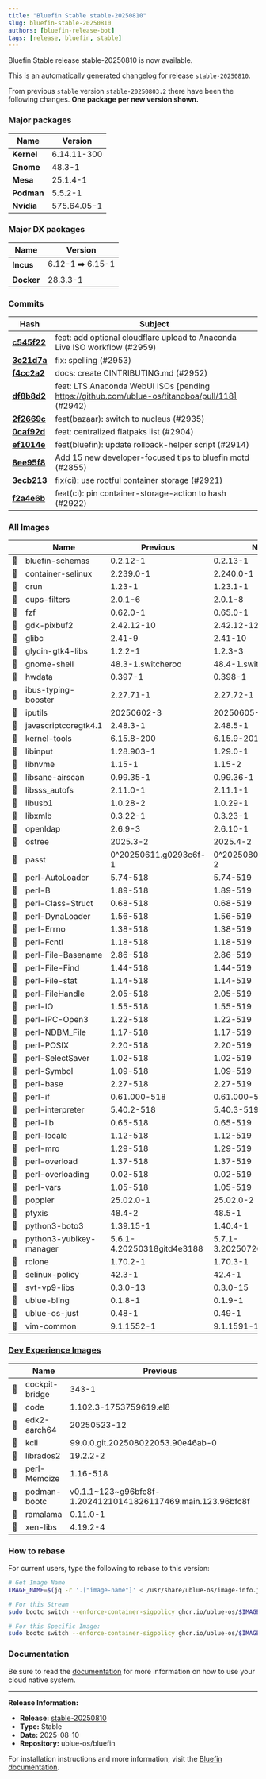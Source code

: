 ```yaml
---
title: "Bluefin Stable stable-20250810"
slug: bluefin-stable-20250810
authors: [bluefin-release-bot]
tags: [release, bluefin, stable]
---
```


Bluefin Stable release stable-20250810 is now available.

<!--truncate-->

This is an automatically generated changelog for release `stable-20250810`.

From previous `stable` version `stable-20250803.2` there have been the following changes. **One package per new version shown.**

### Major packages

| Name       | Version     |
| ---------- | ----------- |
| **Kernel** | 6.14.11-300 |
| **Gnome**  | 48.3-1      |
| **Mesa**   | 25.1.4-1    |
| **Podman** | 5.5.2-1     |
| **Nvidia** | 575.64.05-1 |

### Major DX packages

| Name       | Version          |
| ---------- | ---------------- |
| **Incus**  | 6.12-1 ➡️ 6.15-1 |
| **Docker** | 28.3.3-1         |

### Commits

| Hash                                                                                               | Subject                                                                                        |
| -------------------------------------------------------------------------------------------------- | ---------------------------------------------------------------------------------------------- |
| **[c545f22](https://github.com/ublue-os/bluefin/commit/c545f22a37dc8edecd4a3b6de10048500ede1f7f)** | feat: add optional cloudflare upload to Anaconda Live ISO workflow (#2959)                     |
| **[3c21d7a](https://github.com/ublue-os/bluefin/commit/3c21d7a3be7e7effa89847946e4282ce4aa51e30)** | fix: spelling (#2953)                                                                          |
| **[f4cc2a2](https://github.com/ublue-os/bluefin/commit/f4cc2a2be3f5d45a34710c3c59e40580e67373bc)** | docs: create CINTRIBUTING.md (#2952)                                                           |
| **[df8b8d2](https://github.com/ublue-os/bluefin/commit/df8b8d2e38d27d0cacd1097bd392c5ff7772af5d)** | feat: LTS Anaconda WebUI ISOs [pending https://github.com/ublue-os/titanoboa/pull/118] (#2942) |
| **[2f2669c](https://github.com/ublue-os/bluefin/commit/2f2669c97b6ebadcc0f70d095cac2b1ae84045e8)** | feat(bazaar): switch to nucleus (#2935)                                                        |
| **[0caf92d](https://github.com/ublue-os/bluefin/commit/0caf92d84191f8b113186ac1521b5e2a76897991)** | feat: centralized flatpaks list (#2904)                                                        |
| **[ef1014e](https://github.com/ublue-os/bluefin/commit/ef1014efdf8345d3148379c27799942c301d2d19)** | feat(bluefin): update rollback-helper script (#2914)                                           |
| **[8ee95f8](https://github.com/ublue-os/bluefin/commit/8ee95f8f4a344cee842852e37371eb4fb06fa1a2)** | Add 15 new developer-focused tips to bluefin motd (#2855)                                      |
| **[3ecb213](https://github.com/ublue-os/bluefin/commit/3ecb2137a9dcd087229b19544fa409ce1af3445c)** | fix(ci): use rootful container storage (#2921)                                                 |
| **[f2a4e6b](https://github.com/ublue-os/bluefin/commit/f2a4e6ba63dae989699cb907427b6defdd634c48)** | feat(ci): pin container-storage-action to hash (#2922)                                         |

### All Images

|     | Name                    | Previous                   | New                        |
| --- | ----------------------- | -------------------------- | -------------------------- |
| 🔄  | bluefin-schemas         | 0.2.12-1                   | 0.2.13-1                   |
| 🔄  | container-selinux       | 2.239.0-1                  | 2.240.0-1                  |
| 🔄  | crun                    | 1.23-1                     | 1.23.1-1                   |
| 🔄  | cups-filters            | 2.0.1-6                    | 2.0.1-8                    |
| 🔄  | fzf                     | 0.62.0-1                   | 0.65.0-1                   |
| 🔄  | gdk-pixbuf2             | 2.42.12-10                 | 2.42.12-12                 |
| 🔄  | glibc                   | 2.41-9                     | 2.41-10                    |
| 🔄  | glycin-gtk4-libs        | 1.2.2-1                    | 1.2.3-3                    |
| 🔄  | gnome-shell             | 48.3-1.switcheroo          | 48.4-1.switcheroo          |
| 🔄  | hwdata                  | 0.397-1                    | 0.398-1                    |
| 🔄  | ibus-typing-booster     | 2.27.71-1                  | 2.27.72-1                  |
| 🔄  | iputils                 | 20250602-3                 | 20250605-1                 |
| 🔄  | javascriptcoregtk4.1    | 2.48.3-1                   | 2.48.5-1                   |
| 🔄  | kernel-tools            | 6.15.8-200                 | 6.15.9-201                 |
| 🔄  | libinput                | 1.28.903-1                 | 1.29.0-1                   |
| 🔄  | libnvme                 | 1.15-1                     | 1.15-2                     |
| 🔄  | libsane-airscan         | 0.99.35-1                  | 0.99.36-1                  |
| 🔄  | libsss_autofs           | 2.11.0-1                   | 2.11.1-1                   |
| 🔄  | libusb1                 | 1.0.28-2                   | 1.0.29-1                   |
| 🔄  | libxmlb                 | 0.3.22-1                   | 0.3.23-1                   |
| 🔄  | openldap                | 2.6.9-3                    | 2.6.10-1                   |
| 🔄  | ostree                  | 2025.3-2                   | 2025.4-2                   |
| 🔄  | passt                   | 0^20250611.g0293c6f-1      | 0^20250805.g309eefd-2      |
| 🔄  | perl-AutoLoader         | 5.74-518                   | 5.74-519                   |
| 🔄  | perl-B                  | 1.89-518                   | 1.89-519                   |
| 🔄  | perl-Class-Struct       | 0.68-518                   | 0.68-519                   |
| 🔄  | perl-DynaLoader         | 1.56-518                   | 1.56-519                   |
| 🔄  | perl-Errno              | 1.38-518                   | 1.38-519                   |
| 🔄  | perl-Fcntl              | 1.18-518                   | 1.18-519                   |
| 🔄  | perl-File-Basename      | 2.86-518                   | 2.86-519                   |
| 🔄  | perl-File-Find          | 1.44-518                   | 1.44-519                   |
| 🔄  | perl-File-stat          | 1.14-518                   | 1.14-519                   |
| 🔄  | perl-FileHandle         | 2.05-518                   | 2.05-519                   |
| 🔄  | perl-IO                 | 1.55-518                   | 1.55-519                   |
| 🔄  | perl-IPC-Open3          | 1.22-518                   | 1.22-519                   |
| 🔄  | perl-NDBM_File          | 1.17-518                   | 1.17-519                   |
| 🔄  | perl-POSIX              | 2.20-518                   | 2.20-519                   |
| 🔄  | perl-SelectSaver        | 1.02-518                   | 1.02-519                   |
| 🔄  | perl-Symbol             | 1.09-518                   | 1.09-519                   |
| 🔄  | perl-base               | 2.27-518                   | 2.27-519                   |
| 🔄  | perl-if                 | 0.61.000-518               | 0.61.000-519               |
| 🔄  | perl-interpreter        | 5.40.2-518                 | 5.40.3-519                 |
| 🔄  | perl-lib                | 0.65-518                   | 0.65-519                   |
| 🔄  | perl-locale             | 1.12-518                   | 1.12-519                   |
| 🔄  | perl-mro                | 1.29-518                   | 1.29-519                   |
| 🔄  | perl-overload           | 1.37-518                   | 1.37-519                   |
| 🔄  | perl-overloading        | 0.02-518                   | 0.02-519                   |
| 🔄  | perl-vars               | 1.05-518                   | 1.05-519                   |
| 🔄  | poppler                 | 25.02.0-1                  | 25.02.0-2                  |
| 🔄  | ptyxis                  | 48.4-2                     | 48.5-1                     |
| 🔄  | python3-boto3           | 1.39.15-1                  | 1.40.4-1                   |
| 🔄  | python3-yubikey-manager | 5.6.1-4.20250318gitd4e3188 | 5.7.1-3.20250726git6641bf0 |
| 🔄  | rclone                  | 1.70.2-1                   | 1.70.3-1                   |
| 🔄  | selinux-policy          | 42.3-1                     | 42.4-1                     |
| 🔄  | svt-vp9-libs            | 0.3.0-13                   | 0.3.0-15                   |
| 🔄  | ublue-bling             | 0.1.8-1                    | 0.1.9-1                    |
| 🔄  | ublue-os-just           | 0.48-1                     | 0.49-1                     |
| 🔄  | vim-common              | 9.1.1552-1                 | 9.1.1591-1                 |

### [Dev Experience Images](https://docs.projectbluefin.io/bluefin-dx)

|     | Name           | Previous                                                    | New                                                        |
| --- | -------------- | ----------------------------------------------------------- | ---------------------------------------------------------- |
| 🔄  | cockpit-bridge | 343-1                                                       | 344-1                                                      |
| 🔄  | code           | 1.102.3-1753759619.el8                                      | 1.103.0-1754517537.el8                                     |
| 🔄  | edk2-aarch64   | 20250523-12                                                 | 20250523-14                                                |
| 🔄  | kcli           | 99.0.0.git.202508022053.90e46ab-0                           | 99.0.0.git.202508081433.19e20db-0                          |
| 🔄  | librados2      | 19.2.2-2                                                    | 19.2.3-1                                                   |
| 🔄  | perl-Memoize   | 1.16-518                                                    | 1.16-519                                                   |
| 🔄  | podman-bootc   | v0.1.1~123~g96bfc8f-1.20241210141826117469.main.123.96bfc8f | v0.1.1~145~g829cfb4-1.20250805142308570730.main.22.829cfb4 |
| 🔄  | ramalama       | 0.11.0-1                                                    | 0.11.2-1                                                   |
| 🔄  | xen-libs       | 4.19.2-4                                                    | 4.19.3-2                                                   |

### How to rebase

For current users, type the following to rebase to this version:

```bash
# Get Image Name
IMAGE_NAME=$(jq -r '.["image-name"]' < /usr/share/ublue-os/image-info.json)

# For this Stream
sudo bootc switch --enforce-container-sigpolicy ghcr.io/ublue-os/$IMAGE_NAME:stable

# For this Specific Image:
sudo bootc switch --enforce-container-sigpolicy ghcr.io/ublue-os/$IMAGE_NAME:stable-20250810
```

### Documentation

Be sure to read the [documentation](https://docs.projectbluefin.io/) for more information
on how to use your cloud native system.

---

**Release Information:**

- **Release:** [stable-20250810](https://github.com/ublue-os/bluefin/releases/tag/stable-20250810)
- **Type:** Stable
- **Date:** 2025-08-10
- **Repository:** ublue-os/bluefin

For installation instructions and more information, visit the [Bluefin documentation](https://docs.projectbluefin.io/).
